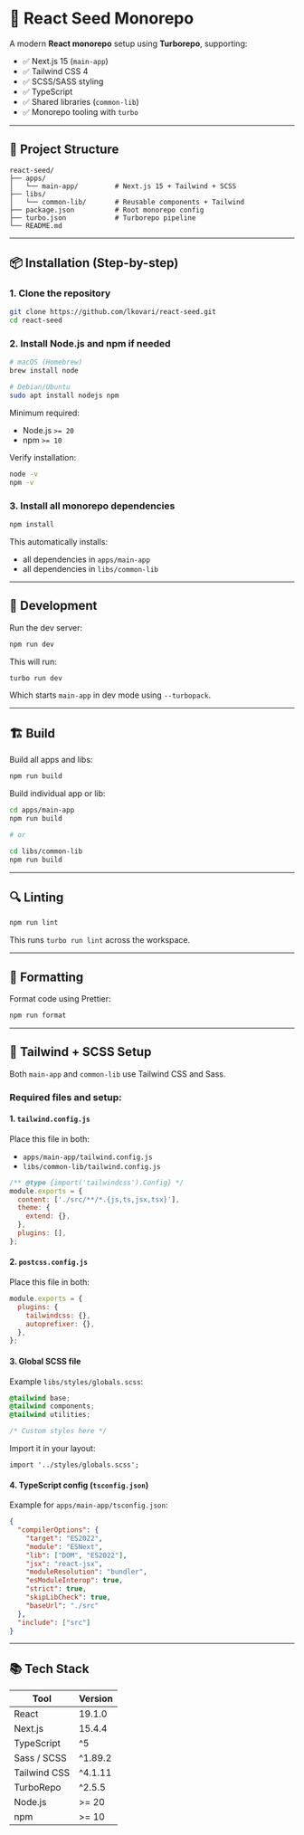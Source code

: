 # 🚀 React Seed Monorepo

A modern **React monorepo** setup using **Turborepo**, supporting:

- ✅ Next.js 15 (`main-app`)
- ✅ Tailwind CSS 4
- ✅ SCSS/SASS styling
- ✅ TypeScript
- ✅ Shared libraries (`common-lib`)
- ✅ Monorepo tooling with `turbo`

---

## 📁 Project Structure

```
react-seed/
├── apps/
│   └── main-app/         # Next.js 15 + Tailwind + SCSS
├── libs/
│   └── common-lib/       # Reusable components + Tailwind
├── package.json          # Root monorepo config
├── turbo.json            # Turborepo pipeline
└── README.md
```

---

## 📦 Installation (Step-by-step)

### 1. Clone the repository

```bash
git clone https://github.com/lkovari/react-seed.git
cd react-seed
```

### 2. Install Node.js and npm if needed

```bash
# macOS (Homebrew)
brew install node

# Debian/Ubuntu
sudo apt install nodejs npm
```

Minimum required:

- Node.js `>= 20`
- npm `>= 10`

Verify installation:

```bash
node -v
npm -v
```

### 3. Install all monorepo dependencies

```bash
npm install
```

This automatically installs:

- all dependencies in `apps/main-app`
- all dependencies in `libs/common-lib`

---

## 🧪 Development

Run the dev server:

```bash
npm run dev
```

This will run:

```bash
turbo run dev
```

Which starts `main-app` in dev mode using `--turbopack`.

---

## 🏗️ Build

Build all apps and libs:

```bash
npm run build
```

Build individual app or lib:

```bash
cd apps/main-app
npm run build

# or

cd libs/common-lib
npm run build
```

---

## 🔍 Linting

```bash
npm run lint
```

This runs `turbo run lint` across the workspace.

---

## 🧹 Formatting

Format code using Prettier:

```bash
npm run format
```

---

## 🎨 Tailwind + SCSS Setup

Both `main-app` and `common-lib` use Tailwind CSS and Sass.

### Required files and setup:

#### 1. `tailwind.config.js`

Place this file in both:

- `apps/main-app/tailwind.config.js`
- `libs/common-lib/tailwind.config.js`

```js
/** @type {import('tailwindcss').Config} */
module.exports = {
  content: ['./src/**/*.{js,ts,jsx,tsx}'],
  theme: {
    extend: {},
  },
  plugins: [],
};
```

#### 2. `postcss.config.js`

Place this file in both:

```js
module.exports = {
  plugins: {
    tailwindcss: {},
    autoprefixer: {},
  },
};
```

#### 3. Global SCSS file

Example `libs/styles/globals.scss`:

```scss
@tailwind base;
@tailwind components;
@tailwind utilities;

/* Custom styles here */
```

Import it in your layout:

```tsx
import '../styles/globals.scss';
```

#### 4. TypeScript config (`tsconfig.json`)

Example for `apps/main-app/tsconfig.json`:

```json
{
  "compilerOptions": {
    "target": "ES2022",
    "module": "ESNext",
    "lib": ["DOM", "ES2022"],
    "jsx": "react-jsx",
    "moduleResolution": "bundler",
    "esModuleInterop": true,
    "strict": true,
    "skipLibCheck": true,
    "baseUrl": "./src"
  },
  "include": ["src"]
}
```

---

## 📚 Tech Stack

| Tool         | Version |
| ------------ | ------- |
| React        | 19.1.0  |
| Next.js      | 15.4.4  |
| TypeScript   | ^5      |
| Sass / SCSS  | ^1.89.2 |
| Tailwind CSS | ^4.1.11 |
| TurboRepo    | ^2.5.5  |
| Node.js      | >= 20   |
| npm          | >= 10   |
